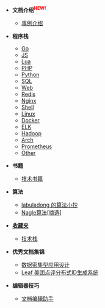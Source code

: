<!-- ./_sidebar.md -->
<!-- 本文件是将业务APP中的MD文件以相对路径的方式添加到此处，具体参加下面Demo -->
- **文档介绍<sup style="color:red;">NEW!</sup>**
    - [事例介绍](./sample/introduction.md)

- **程序栈**
	- [Go](./stack/golang/)
	-  [JS](./stack/javascript/)
	- [Lua](./stack/lua/)
	- [PHP](./stack/php/)
	- [Python](./stack/python/)
	- [SQL](./stack/sql/)
	- [Web](./stack/frontend/)
	- [Redis](./stack/redis/)
	- [Nginx](./stack/nginx/)
	- [Shell](./stack/shell/)
	- [Linux](./stack/linux/)
	- [Docker](./stack/docker/) 
	- [ELK](./stack/elasticsearch/)
	- [Hadoop](./stack/hadoop/)
	- [Arch](./stack/arch/)
	- [Prometheus](./stack/prometheus)
	- [Other](./stack/other/)

- **书籍**
	- [技术书籍](./books/)

- **算法**
	- [labuladong 的算法小抄](./algorithm/fucking-algorithm/)
	- [Nagle算法[摘选]](./algorithm/nagle-algorithm.md)

- [**收藏夹**](./bookmark/)
	- [技术栈](./bookmark/stack/)

- **优秀文档集锦**
    - [数据密集型应用设计](./others/ddia/preface.md)
    - [Leaf 美团点评分布式ID生成系统](./others/unique-id/leaf.md)

- **编辑器技巧**
	- [文档编辑助手](./others/docsify/helpers.md)